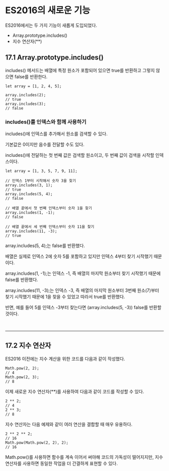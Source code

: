 # ES2016의 새로운 기능

ES2016에서는 두 가지 기능이 새롭게 도입되었다.
- Array.prototype.includes()
- 지수 연산자(**)

## 17.1 Array.prototype.includes()

includes() 메서드는 배열에 특정 원소가 포함되어 있으면 true를 반환하고 그렇지 않으면 false를 반환한다.

```
let array = [1, 2, 4, 5];

array.includes(2);
// true
array.includes(3);
// false
```

### includes()를 인덱스와 함께 사용하기

includes()에 인덱스를 추가해서 원소를 검색할 수 있다.

기본값은 0이지만 음수를 전달할 수도 있다.

includes()에 전달하는 첫 번째 값은 검색할 원소이고, 두 번째 값이 검색을 시작할 인덱스이다.

```
let array = [1, 3, 5, 7, 9, 11];

// 인덱스 1부터 시작해서 숫자 3을 찾기
array.includes(3, 1);
// true
array.includes(5, 4);
// false

// 배열 끝에서 첫 번째 인덱스부터 숫자 1을 찾기
array.includes(1, -1);
// false

// 배열 끝에서 세 번째 인덱스부터 숫자 11을 찾기
array.includes(11, -3);
// true
```

array.includes(5, 4);는 false를 반환했다.

배열은 실제로 인덱스 2에 숫자 5를 포함하고 있지만 인덱스 4부터 찾기 시작했기 때문이다.

array.includes(1, -1);는 인덱스 -1, 즉 배열의 마지막 원소부터 찾기 시작했기 때문에 false를 반환했다.

array.includes(11, -3);는 인덱스 -3, 즉 배열의 마지막 원소부터 3번째 원소(7)부터 찾기 시작했기 때문에 1을 찾을 수 있었고 따라서 true를 반환했다.

반면, 예를 들어 5를 인덱스 -3부터 찾는다면 (array.includes(5, -3)) false를 반환할 것이다.

<br>

---

## 17.2 지수 연산자

ES2016 이전에는 지수 계산을 위한 코드를 다음과 같이 작성했다.
```
Math.pow(2, 2);
// 4
Math.pow(2, 3);
// 8
```

이제 새로운 지수 연산자(**)를 사용하여 다음과 같이 코드를 작성할 수 있다.
```
2 ** 2;
// 4
2 ** 3;
// 8
```

지수 연산자는 다음 예제와 같이 여러 연산을 결합할 때 매우 유용하다.
```
2 ** 2 ** 2;
// 16
Math.pow(Math.pow(2, 2), 2);
// 16
```

Math.pow()를 사용하면 함수를 계속 이어서 써야해 코드의 가독성이 떨어지지만, 지수 연산자를 사용하면 동일한 작업을 더 간결하게 표현할 수 있다.
